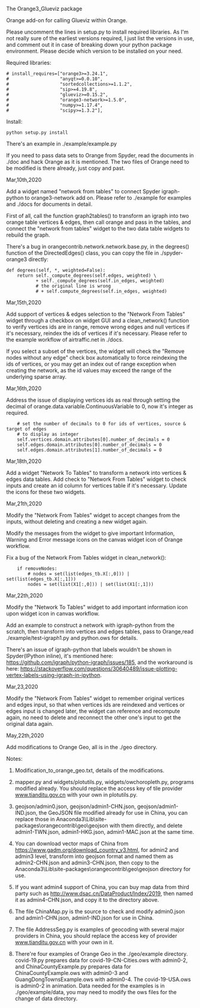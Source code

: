 The Orange3_Glueviz package

Orange add-on for calling Glueviz within Orange.

Please uncomment the lines in setup.py to install required libraries. As I'm 
not really sure of the earliest versions required, I just list the versions in use,
and comment out it in case of breaking down your python package environment. 
Please decide which version to be installed on your need.

Required libraries:

    # install_requires=["orange3>=3.24.1",
    #                   "anyqt>=0.0.10",
    #                   "sortedcollections>=1.1.2",
    #                   "sip>=4.19.8",
    #                   "glueviz>=0.15.2",
    #                   "orange3-network>=1.5.0",
    #                   "numpy>=1.17.4",
    #                   "scipy>=1.3.2"],

Install:

    python setup.py install
    
There's an example in ./example/example.py

If you need to pass data sets to Orange from Spyder,
read the documents in ./doc and hack Orange as it is mentioned.
The two files of Orange need to be modified is there already, just copy and past.

Mar,10th,2020

Add a widget named "network from tables" to connect Spyder igraph-python to
orange3-network add on. Please refer to ./example for examples and ./docs for
documents in detail.

First of all, call the function graph2tables() to transform an igraph into two
orange table vertices & edges, then call orange and pass in the tables, and
connect the "network from tables" widget to the two data table widgets to rebuild
the graph.

There's a bug in orangecontrib.network.network.base.py, in the degrees() function
of the DirectedEdges() class, you can copy the file in ./spyder-orange3 directly:

    def degrees(self, *, weighted=False):
        return self._compute_degrees(self.edges, weighted) \
               + self._compute_degrees(self.in_edges, weighted)
               # the original line is wrong
               # + self.compute_degrees(self.in_edges, weighted)

Mar,15th,2020

Add support of vertices & edges selection to the "Network From Tables" widget
through a checkbox on widget GUI and a clean_network() function to verify
vertices ids are in range, remove wrong edges and null vertices if it's necessary,
reindex the ids of vertices if it's necessary. Please refer to the example workflow
 of airtraffic.net in ./docs.
 
If you select a subset of the vertices, the widget will check the "Remove nodes without
any edge" check box automatically to force reindexing the ids of vertices, or you may get an 
index out of range exception when creating the network, as the id values may exceed
the range of the underlying sparse array.
 
Mar,16th,2020

Address the issue of displaying vertices ids as real through setting the decimal
of orange.data.variable.ContinuousVariable to 0, now it's integer as required.

        # set the number of decimals to 0 for ids of vertices, source & target of edges
        # to display as integer
        self.vertices.domain.attributes[0].number_of_decimals = 0
        self.edges.domain.attributes[0].number_of_decimals = 0
        self.edges.domain.attributes[1].number_of_decimals = 0

Mar,18th,2020
        
Add a widget "Network To Tables" to transform a network into vertices & edges data
tables.
Add check to "Network From Tables" widget to check inputs and create an id column
for vertices table if it's necessary.
Update the icons for these two widgets.

Mar,21th,2020

Modify the "Network From Tables" widget to accept changes from the inputs,
without deleting and creating a new widget again. 

Modify the messages from the widget to give important Information, Warning and Error
message icons on the canvas widget icon of Orange workflow.

Fix a bug of the Network From Tables widget in clean_network():

        if removeNodes:
            # nodes = set(list(edges_tb.X[:,0])) | set(list(edges_tb.X[:,1])) 
            nodes = set(list(X1[:,0])) | set(list(X1[:,1]))

Mar,22th,2020

Modify the "Network To Tables" widget to add important information icon upon widget icon 
in canvas workflow.

Add an example to construct a network with igraph-python from the scratch, then
transform into vertices and edges tables, pass to Orange,read ./example/test-igraph1.py
 and python.ows for details.
 
There's an issue of igraph-python that labels wouldn't be shown in Spyder(IPython inline),
it's mentioned here: https://github.com/igraph/python-igraph/issues/185, and the 
 workaround is here: https://stackoverflow.com/questions/30640489/issue-plotting-vertex-labels-using-igraph-in-ipython.
 
Mar,23,2020

Modify the "Network From Tables" widget to remember original vertices and edges input,
so that when vertices ids are reindexed and vertices or edges input is changed later,
the widget can reference and recompute again, no need to delete and reconnect the other one's
input to get the original data again.


May,22th,2020

Add modifications to Orange Geo, all is in the ./geo directory. 

Notes:

1. Modification_to_orange_geo.txt, details of the modifications.

2. mapper.py and widgets/plotutils.py, widgets/owchoropleth.py, programs modified already. You should
replace the access key of tile provider www.tianditu.gov.cn with your own in plotutils.py.

3. geojson/admin0.json, geojson/admin1-CHN.json, geojson/admin1-IND.json, the GeoJSON file modified
already for use in China, you can replace those in Anaconda3\Lib\site-packages\orangecontrib\geo\geojson
 with them directly, and delete admin1-TWN.json, admin1-HKG.json, admin1-MAC.json at the same time.

4. You can download vector maps of China from https://www.gadm.org/download_country_v3.html, for admin2
 and admin3 level, transform into geojson format and named them as admin2-CHN.json and admin3-CHN.json, 
 then copy to the Anaconda3\Lib\site-packages\orangecontrib\geo\geojson directory for use.
 
5. If you want admin4 support of China, you can buy map data from third party such as 
http://www.dsac.cn/DataProduct/Index/2019, then named it as admin4-CHN.json, and copy it to the directory
above.

6. The file ChinaMap.py is the source to check and modify admin0.json and admin1-CHN.json, 
admin1-IND.json for use in China.

7. The file AddressSeg.py is examples of geocoding with several major providers in China, you should
replace the access key of provider www.tianditu.gov.cn with your own in it.

8. There're  four examples of Orange Geo in the ./geo/example directory. covid-19.py prepares data for 
covid-19-CN-Cities.ows with admin0-2, and ChinaCountyExample.py prepares data for ChinaCountyExample.ows
 with admin0-3 and GuangDongTownsExample.ows with admin0-4. The covid-19-USA.ows is admin0-2 in animation.
 Data needed for the examples is in ./geo/example/data, you may need to modify the ows files for the 
 change of data directory.
